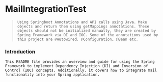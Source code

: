 # MailIntegrationTest
> `Using Springboot Annotations and API calls using Java.
Make objects and return them using getMappings annotations.
These objects should not be initialized manually, they are created by Spring Framework via DI and IOC. Some of the annotations used by this project are @Autowired, @Configuration, @Bean etc.`

### Introduction
`This README file provides an overview and guide for using the Spring Framework to implement Dependency Injection (DI) and Inversion of Control (IOC) concepts. Additionally, it covers how to integrate mail functionality into your Spring application.`



